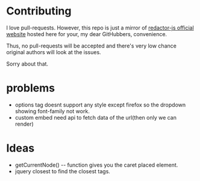 # Contributing

I love pull-requests. However, this repo is just a mirror of [redactor-js official website](http://redactorjs.com/) hosted here for your, my dear GitHubbers, convenience.

Thus, no pull-requests will be accepted and there's very low chance original authors will look at the issues.

Sorry about that.

# problems
 * options tag doesnt support any  style except firefox so the dropdown showing font-family not   work.
 * custom embed need api to fetch data of the url(then only we can render)


# Ideas
 * getCurrentNode() -- function gives you the caret placed element.
 * jquery closest to find the closest tags.